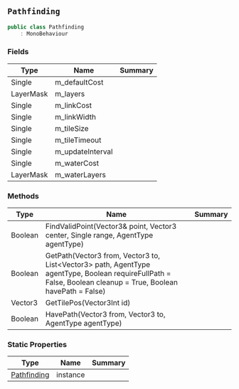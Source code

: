 ## `Pathfinding`

```csharp
public class Pathfinding
    : MonoBehaviour
```

### Fields

| Type | Name | Summary | 
| --- | --- | --- | 
| Single | m_defaultCost |  | 
| LayerMask | m_layers |  | 
| Single | m_linkCost |  | 
| Single | m_linkWidth |  | 
| Single | m_tileSize |  | 
| Single | m_tileTimeout |  | 
| Single | m_updateInterval |  | 
| Single | m_waterCost |  | 
| LayerMask | m_waterLayers |  | 


### Methods

| Type | Name | Summary | 
| --- | --- | --- | 
| Boolean | FindValidPoint(Vector3& point, Vector3 center, Single range, AgentType agentType) |  | 
| Boolean | GetPath(Vector3 from, Vector3 to, List&lt;Vector3&gt; path, AgentType agentType, Boolean requireFullPath = False, Boolean cleanup = True, Boolean havePath = False) |  | 
| Vector3 | GetTilePos(Vector3Int id) |  | 
| Boolean | HavePath(Vector3 from, Vector3 to, AgentType agentType) |  | 


### Static Properties

| Type | Name | Summary | 
| --- | --- | --- | 
| [Pathfinding](./Pathfinding.md) | instance |  | 


